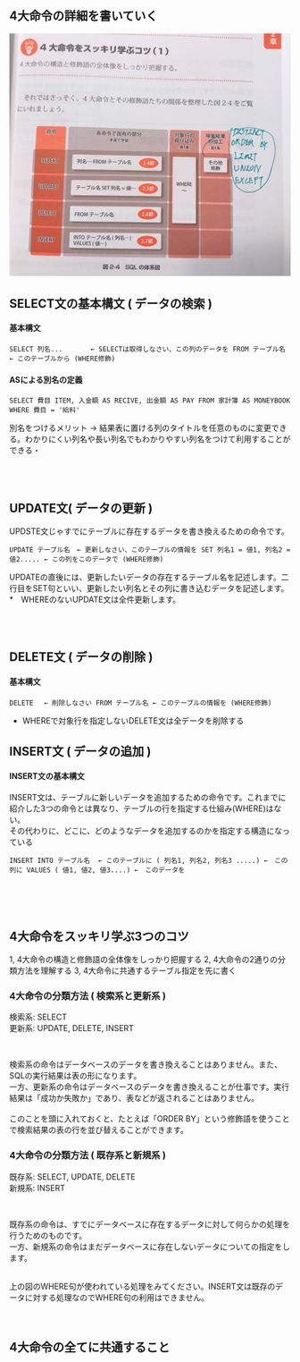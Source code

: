 

## 4大命令の詳細を書いていく



![md](../img/sql.jpg)






## SELECT文の基本構文 ( データの検索 )


#### 基本構文


`
SELECT 列名...       ← SELECTは取得しなさい、この列のデータを
FROM テーブル名 　　　 ← このテーブルから
(WHERE修飾)
`




#### ASによる別名の定義

`
SELECT 費目 ITEM, 入金額 AS RECIVE, 出金額 AS PAY
FROM 家計簿 AS MONEYBOOK
WHERE 費目 = '給料'
`

別名をつけるメリット → 結果表に置ける列のタイトルを任意のものに変更できる。わかりにくい列名や長い列名でもわかりやすい列名をつけて利用することができる・


<br>
<br>

## UPDATE文( データの更新 )

UPDSTE文じゃすでにテーブルに存在するデータを書き換えるための命令です。

`
UPDATE テーブル名　← 更新しなさい、このテーブルの情報を
SET 列名1 = 値1, 列名2 = 値2..... ← この列をこのデータで
(WHERE修飾)
`


UPDATEの直後には、更新したいデータの存在するテーブル名を記述します。二行目をSET句といい、更新したい列名とその列に書き込むデータを記述します。<br>
*　WHEREのないUPDATE文は全件更新します。

<br>
<br>



## DELETE文 ( データの削除 )

#### 基本構文


`
DELETE 　← 削除しなさい
FROM テーブル名 ← このテーブルの情報を
(WHERE修飾)
`

* WHEREで対象行を指定しないDELETE文は全データを削除する

## INSERT文 ( データの追加 )

#### INSERT文の基本構文

INSERT文は、テーブルに新しいデータを追加するための命令です。これまでに紹介した3つの命令とは異なり、テーブルの行を指定する仕組み(WHERE)はない。<br>
その代わりに、どこに、どのようなデータを追加するのかを指定する構造になっている<br>


`
INSERT INTO テーブル名  ← このテーブルに ( 列名1, 列名2, 列名3 .....) ←　この列に
VALUES ( 値1, 値2, 値3....) ←　このデータを
`

<br>
<br>
<br>


## 4大命令をスッキリ学ぶ3つのコツ


1, 4大命令の構造と修飾語の全体像をしっかり把握する
2, 4大命令の2通りの分類方法を理解する
3, 4大命令に共通するテーブル指定を先に書く



### 4大命令の分類方法 ( 検索系と更新系 )

検索系: SELECT <br>
更新系: UPDATE, DELETE, INSERT<br>

<br>

検索系の命令はデータベースのデータを書き換えることはありません。また、SQLの実行結果は表の形になります。<br>
一方、更新系の命令はデータベースのデータを書き換えることが仕事です。実行結果は「成功か失敗か」であり、表などが返されることはありません。<br>
<br>
このことを頭に入れておくと、たとえば「ORDER BY」という修飾語を使うことで検索結果の表の行を並び替えることができます。


### 4大命令の分類方法 ( 既存系と新規系 )

既存系: SELECT, UPDATE, DELETE<br>
新規系: INSERT<br>

<br>

既存系の命令は、すでにデータベースに存在するデータに対して何らかの処理を行うためのものです。<br>
一方、新規系の命令はまだデータベースに存在しないデータについての指定をします。

<br>
上の図のWHERE句が使われている処理をみてください。INSERT文は既存のデータに対する処理なのでWHERE句の利用はできません。

<br>
<br>
<br>


## 4大命令の全てに共通すること























